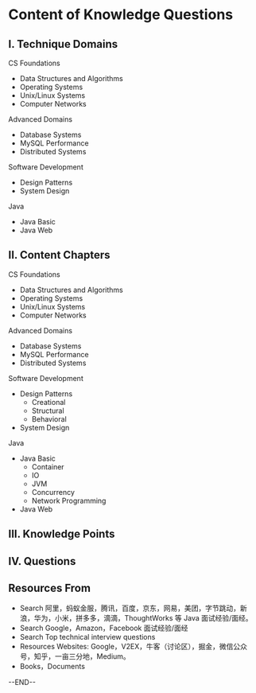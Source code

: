 # Content of Knowledge Questions

## I. Technique Domains

CS Foundations

- Data Structures and Algorithms
- Operating Systems
- Unix/Linux Systems
- Computer Networks

Advanced Domains

- Database Systems
- MySQL Performance
- Distributed Systems

Software Development

- Design Patterns
- System Design

Java

- Java Basic
- Java Web

## II. Content Chapters

CS Foundations

- Data Structures and Algorithms
- Operating Systems
- Unix/Linux Systems
- Computer Networks

Advanced Domains

- Database Systems
- MySQL Performance
- Distributed Systems

Software Development

- Design Patterns
  - Creational
  - Structural
  - Behavioral
- System Design

Java

- Java Basic
  - Container
  - IO
  - JVM
  - Concurrency
  - Network Programming
- Java Web

## III. Knowledge Points

## IV. Questions


## Resources From

- Search 阿里，蚂蚁金服，腾讯，百度，京东，网易，美团，字节跳动，新浪，华为，小米，拼多多，滴滴，ThoughtWorks 等 Java 面试经验/面经。
- Search Google，Amazon，Facebook 面试经验/面经
- Search Top technical interview questions
- Resources Websites: Google，V2EX，牛客（讨论区），掘金，微信公众号，知乎，一亩三分地，Medium。
- Books，Documents



--END--



